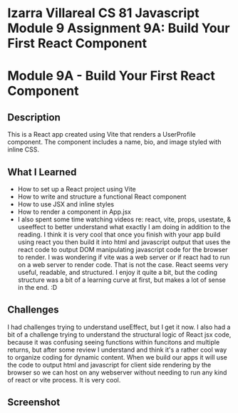 # Izarra Villareal CS 81 Javascript Module 9 Assignment 9A: Build Your First React Component

# Module 9A - Build Your First React Component

## Description
This is a React app created using Vite that renders a UserProfile component. The component includes a name, bio, and image styled with inline CSS.

## What I Learned
- How to set up a React project using Vite
- How to write and structure a functional React component
- How to use JSX and inline styles
- How to render a component in App.jsx
- I also spent some time watching videos re: react, vite, props, usestate, & useeffect to better
  understand what exactly I am doing in addition to the reading. I think it is very cool that once
  you finish with your app build using react you then build it into html and javascript output that
  uses the react code to output DOM manipulating javascript code for the browser to render. I was
  wondering if vite was a web server or if react had to run on a web server to render code. That is
  not the case. React seems very useful, readable, and structured. I enjoy it quite a bit, but the
  coding structure was a bit of a learning curve at first, but makes a lot of sense in the end. :D

## Challenges
I had challenges trying to understand useEffect, but I get it now. I also had a bit of a challenge trying to understand the structural logic of React jsx code, because it was confusing seeing functions
within funcitons and multiple returns, but after some review I understand and think it's a rather cool
way to organize coding for dynamic content. When we build our apps it will use the code to output html and javascript for client side rendering by the browser so we can host on any webserver without needing
to run any kind of react or vite process. It is very cool.

## Screenshot
